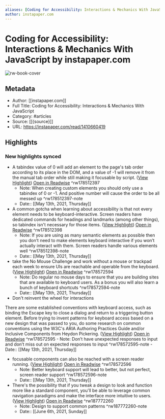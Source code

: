 ```yaml
---
aliases: [Coding for Accessibility: Interactions & Mechanics With JavaScript, Coding for Accessibility: Interactions & Mechanics With JavaScript]
author: instapaper.com
---
```

# Coding for Accessibility: Interactions & Mechanics With JavaScript by instapaper.com

![rw-book-cover](https://readwise-assets.s3.amazonaws.com/static/images/article3.5c705a01b476.png)

## Metadata
- Author: [[instapaper.com]]
- Full Title: Coding for Accessibility: Interactions & Mechanics With JavaScript
- Category: #articles
- Source: [[{source}]]
- URL: https://instapaper.com/read/1410660419

## Highlights
### New highlights synced
- A tabindex value of 0 will add an element to the page's tab order according to its place in the DOM, and a value of -1 will remove it from the manual tab order while still making it focusable by script. ([View Highlight](https://instapaper.com/read/1410660419/16371545)) [Open in Readwise](https://readwise.io/open/178512397) ^rw178512397
    - Note: When creating custom elements you should only use a tabindex of 0 or -1. And positive number will cause the order to be all messed up ^rw178512397-note
    - Date:: [[May 13th, 2021, Thursday]]
- A common gotcha when learning about accessibility is that not every element needs to be keyboard-interactive. Screen readers have dedicated commands for headings and landmarks (among other things), so tabindex isn't necessary for those items. ([View Highlight](https://instapaper.com/read/1410660419/16371569)) [Open in Readwise](https://readwise.io/open/178512398) ^rw178512398
    - Note: If you are using as many semantic elements as possible then you don’t need to make elements keyboard interactive if you won’t actually interact with them. Screen readers handle various elements well ^rw178512398-note
    - Date:: [[May 13th, 2021, Thursday]]
- take the No Mouse Challenge and work without a mouse or trackpad each week to ensure UIs are reachable and operable from the keyboard. ([View Highlight](https://instapaper.com/read/1410660419/16371609)) [Open in Readwise](https://readwise.io/open/178572594) ^rw178572594
    - Note: Do regular no mouse days to ensure that you are building sites that are available to keyboard users. As a bonus you will also learn a bunch of keyboard shortcuts ^rw178572594-note
    - Date:: [[May 13th, 2021, Thursday]]
- Don't reinvent the wheel for interactions
 
 
 
 
 There are some established conventions with keyboard access, such as binding the Escape key to close a dialog and return to a triggering button element. Before trying to invent patterns for keyboard access based on a new design that was passed to you, do some research on common conventions using the W3C's ARIA Authoring Practices Guide and/or Inclusive Components from Heydon Pickering. ([View Highlight](https://instapaper.com/read/1410660419/16371624)) [Open in Readwise](https://readwise.io/open/178572595) ^rw178572595
    - Note: Don’t have unexpected responses to input and don’t miss out on expected responses to input ^rw178572595-note
    - Date:: [[May 13th, 2021, Thursday]]
- focusable components can also be reached with a screen reader running. ([View Highlight](https://instapaper.com/read/1410660419/16371635)) [Open in Readwise](https://readwise.io/open/178572596) ^rw178572596
    - Note: Better keyboard support will lead to better, but not perfect, screen reader support ^rw178572596-note
    - Date:: [[May 13th, 2021, Thursday]]
- There's the possibility that if you tweak a design to look and function more like a standard component, you'll be able to leverage common navigation paradigms and make the interface more intuitive to users. ([View Highlight](https://instapaper.com/read/1410660419/16595730)) [Open in Readwise](https://readwise.io/open/187772260) ^rw187772260
    - Note: Design to support common patterns ^rw187772260-note
    - Date:: [[June 6th, 2021, Sunday]]
